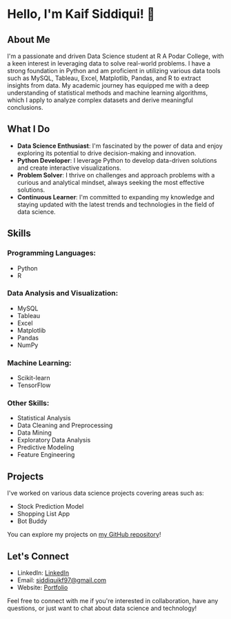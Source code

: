 # Hello, I'm Kaif Siddiqui! 👋

## About Me

I'm a passionate and driven Data Science student at R A Podar College, with a keen interest in leveraging data to solve real-world problems. I have a strong foundation in Python and am proficient in utilizing various data tools such as MySQL, Tableau, Excel, Matplotlib, Pandas, and R to extract insights from data. My academic journey has equipped me with a deep understanding of statistical methods and machine learning algorithms, which I apply to analyze complex datasets and derive meaningful conclusions.

## What I Do

- **Data Science Enthusiast**: I'm fascinated by the power of data and enjoy exploring its potential to drive decision-making and innovation.
- **Python Developer**: I leverage Python to develop data-driven solutions and create interactive visualizations.
- **Problem Solver**: I thrive on challenges and approach problems with a curious and analytical mindset, always seeking the most effective solutions.
- **Continuous Learner**: I'm committed to expanding my knowledge and staying updated with the latest trends and technologies in the field of data science.

## Skills

### Programming Languages:
- Python
- R

### Data Analysis and Visualization:
- MySQL
- Tableau
- Excel
- Matplotlib
- Pandas
- NumPy


### Machine Learning:
- Scikit-learn
- TensorFlow


### Other Skills:
- Statistical Analysis
- Data Cleaning and Preprocessing
- Data Mining
- Exploratory Data Analysis
- Predictive Modeling
- Feature Engineering

## Projects

I've worked on various data science projects covering areas such as:

- Stock Prediction Model
- Shopping List App
- Bot Buddy

You can explore my projects on [my GitHub repository]([link-to-github-repo](https://github.com/Code-Explorer97?tab=repositories))!

## Let's Connect

- LinkedIn: [LinkedIn](https://www.linkedin.com/in/analytical-kaif74/)
- Email: [siddiquikf97@gmail.com](mailto:siddiquikf97@gmail.com)
- Website: [Portfolio](https://siddiquianalytics.netlify.app/?#portfolio)

Feel free to connect with me if you're interested in collaboration, have any questions, or just want to chat about data science and technology!

